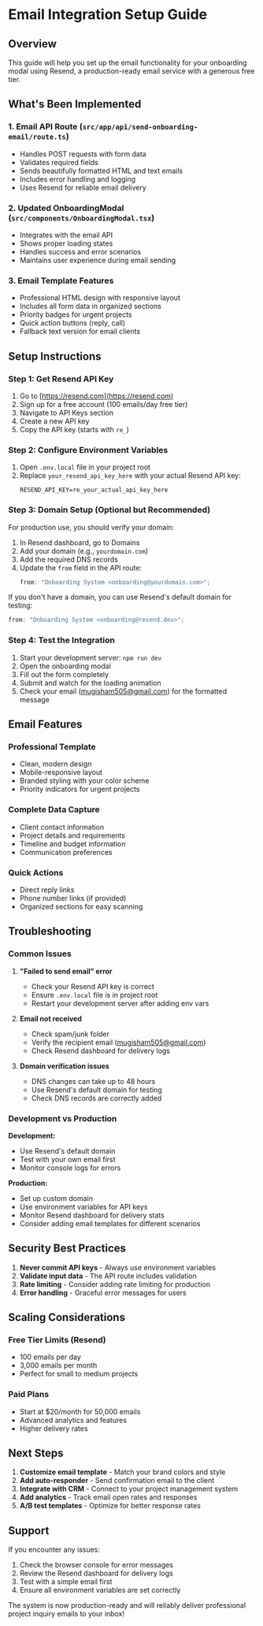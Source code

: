 # Email Integration Setup Guide

## Overview

This guide will help you set up the email functionality for your onboarding modal using Resend, a production-ready email service with a generous free tier.

## What's Been Implemented

### 1. Email API Route (`src/app/api/send-onboarding-email/route.ts`)

- Handles POST requests with form data
- Validates required fields
- Sends beautifully formatted HTML and text emails
- Includes error handling and logging
- Uses Resend for reliable email delivery

### 2. Updated OnboardingModal (`src/components/OnboardingModal.tsx`)

- Integrates with the email API
- Shows proper loading states
- Handles success and error scenarios
- Maintains user experience during email sending

### 3. Email Template Features

- Professional HTML design with responsive layout
- Includes all form data in organized sections
- Priority badges for urgent projects
- Quick action buttons (reply, call)
- Fallback text version for email clients

## Setup Instructions

### Step 1: Get Resend API Key

1. Go to [https://resend.com](https://resend.com)
2. Sign up for a free account (100 emails/day free tier)
3. Navigate to API Keys section
4. Create a new API key
5. Copy the API key (starts with `re_`)

### Step 2: Configure Environment Variables

1. Open `.env.local` file in your project root
2. Replace `your_resend_api_key_here` with your actual Resend API key:
   ```
   RESEND_API_KEY=re_your_actual_api_key_here
   ```

### Step 3: Domain Setup (Optional but Recommended)

For production use, you should verify your domain:

1. In Resend dashboard, go to Domains
2. Add your domain (e.g., `yourdomain.com`)
3. Add the required DNS records
4. Update the `from` field in the API route:
   ```typescript
   from: "Onboarding System <onboarding@yourdomain.com>";
   ```

If you don't have a domain, you can use Resend's default domain for testing:

```typescript
from: "Onboarding System <onboarding@resend.dev>";
```

### Step 4: Test the Integration

1. Start your development server: `npm run dev`
2. Open the onboarding modal
3. Fill out the form completely
4. Submit and watch for the loading animation
5. Check your email (mugisham505@gmail.com) for the formatted message

## Email Features

### Professional Template

- Clean, modern design
- Mobile-responsive layout
- Branded styling with your color scheme
- Priority indicators for urgent projects

### Complete Data Capture

- Client contact information
- Project details and requirements
- Timeline and budget information
- Communication preferences

### Quick Actions

- Direct reply links
- Phone number links (if provided)
- Organized sections for easy scanning

## Troubleshooting

### Common Issues

1. **"Failed to send email" error**

   - Check your Resend API key is correct
   - Ensure `.env.local` file is in project root
   - Restart your development server after adding env vars

2. **Email not received**

   - Check spam/junk folder
   - Verify the recipient email (mugisham505@gmail.com)
   - Check Resend dashboard for delivery logs

3. **Domain verification issues**
   - DNS changes can take up to 48 hours
   - Use Resend's default domain for testing
   - Check DNS records are correctly added

### Development vs Production

**Development:**

- Use Resend's default domain
- Test with your own email first
- Monitor console logs for errors

**Production:**

- Set up custom domain
- Use environment variables for API keys
- Monitor Resend dashboard for delivery stats
- Consider adding email templates for different scenarios

## Security Best Practices

1. **Never commit API keys** - Always use environment variables
2. **Validate input data** - The API route includes validation
3. **Rate limiting** - Consider adding rate limiting for production
4. **Error handling** - Graceful error messages for users

## Scaling Considerations

### Free Tier Limits (Resend)

- 100 emails per day
- 3,000 emails per month
- Perfect for small to medium projects

### Paid Plans

- Start at $20/month for 50,000 emails
- Advanced analytics and features
- Higher delivery rates

## Next Steps

1. **Customize email template** - Match your brand colors and style
2. **Add auto-responder** - Send confirmation email to the client
3. **Integrate with CRM** - Connect to your project management system
4. **Add analytics** - Track email open rates and responses
5. **A/B test templates** - Optimize for better response rates

## Support

If you encounter any issues:

1. Check the browser console for error messages
2. Review the Resend dashboard for delivery logs
3. Test with a simple email first
4. Ensure all environment variables are set correctly

The system is now production-ready and will reliably deliver professional project inquiry emails to your inbox!
